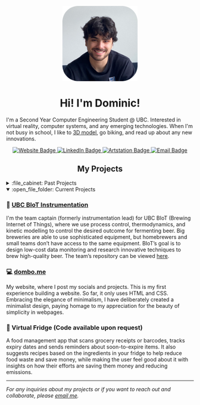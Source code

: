 
<!-- Intro -->

<p id="profile-picture" align="center">
  <img width=40% src="https://github.com/itsdombo/itsdombo/blob/main/headshot.png" alt="Profile Picture">
</p>

<h1 align="center">Hi! I'm Dominic!</h1>

I'm a Second Year Computer Engineering Student @ UBC. Interested in virtual reality, computer systems, and any emerging technologies. When I'm not busy in school, I like to [3D model](https://www.artstation.com/dombo), go biking, and read up about any new innovations.

<div id="badges" align="center">
  <a href="https://dombo.me">
    <img src="https://img.shields.io/badge/Website-24242c?logo=firefox&logoColor=white&style=for-the-badge" alt="Website Badge">
  </a>
  <a href="https://www.linkedin.com/in/rousseaudominic/">
    <img src="https://img.shields.io/badge/LinkedIn-24242c?logo=linkedin&logoColor=white&style=for-the-badge" alt="LinkedIn Badge">
  </a>
  <a href="https://www.artstation.com/dombo">
    <img src="https://img.shields.io/badge/ArtStation-24242c?logo=artstation&logoColor=white&style=for-the-badge" alt="Artstation Badge">
  </a>
  <a href="mailto:dominic1rousseau@gmail.com">
    <img src="https://img.shields.io/badge/Email-24242c?logo=gmail&logoColor=white&style=for-the-badge" alt="Email Badge">
  </a>
</div>

<!-- Projects -->

<h2 align="center">My Projects</h2>
<details>
  <summary>:file_cabinet: Past Projects</summary>
  
  ### ✨ Magic Mirror
  This is a project I completed in high school for a class, where I built a smart mirror using recycled parts, such as an old monitor, and spare lumber. Every part was already on hand, except for the sheet of mirror glass. The smart mirror uses [Magic Mirror 2](https://github.com/MichMich/MagicMirror), an open-source program which allows you to create and configure your own, or other people's modules. The mirror is able to display reminders, Spotify, the news, compliments, and weather. It can be voice-controlled using a voice assistant (Google Home, Amazon Alexa) to add reminders. The mirror can be connected to another computer using [DWService](https://github.com/dwservice/agent).
  
  ### ☁️ Self-Hosting Nextcloud Cloud
  Not wanting to pay money for cloud storage, I looked into self-hosting my own cloud, not only to save money but as an opportunity to learn. Running on an old computer repurposed as a server PC operating on Ubuntu Linux, the computer runs [Nextcloud](https://github.com/nextcloud), a free and open-source cloud software.
  
  ### 💻 [Mini Code Projects](https://github.com/itsdombo/MiniCodeProjects)
  This repository serves as a pastebin for me to organize and display any finished code projects I have done. These projects' scope is usually quite small, as the repository's name says. The purpose of doing this is to get familiar with any language that I am trying to learn by creating practical projects to gain a better understanding of the language.
  
  ### 🦞 Clawdius | UBC APSC 101
  A project that my group and I completed in first year, where we were tasked to create an autonomous claw. The design used a sonar sensor to detect when an object was in the claw's reach and picked it up.

  ### 🐔 [Cluck Guard](https://github.com/itsdombo/CluckGuard)
  A summer project of mine, Cluck Guard, is a low-cost, low-maintenance, and open-source alternative to other chicken doors on the market. Utilizing a pulley system, the door is lifted with a servo that rotates a pulley 360 degrees. The project has been sunsetted, but the code and demonstration can be viewed [here](https://github.com/itsdombo/CluckGuard)!
  
  ---
  
</details>

<details open>
  <summary>:open_file_folder: Current Projects</summary>
  
  ### 🍺 [UBC BIoT Instrumentation](https://ubcbiot.com/)
  I'm the team captain (formerly instrumentation lead) for UBC BIoT (Brewing Internet of Things), where we use process control, thermodynamics, and kinetic modelling to control the desired outcome for fermenting beer. Big breweries are able to use sophisticated equipment, but homebrewers and small teams don’t have access to the same equipment. BIoT’s goal is to design low-cost data monitoring and research innovative techniques to brew high-quality beer. The team’s repository can be viewed [here](https://github.com/UBC-Brewing-Internet-of-Things).  

  ### 💻 [dombo.me](https://dombo.me)
  My website, where I post my socials and projects. This is my first experience building a website. So far, it only uses HTML and CSS. Embracing the elegance of minimalism, I have deliberately created a minimalist design, paying homage to my appreciation for the beauty of simplicity in webpages.

  ### 🥗 Virtual Fridge (Code available upon request)
  A food management app that scans grocery receipts or barcodes, tracks expiry dates and sends reminders about soon-to-expire items. It also suggests recipes based on the ingredients in your fridge to help reduce food waste and save money, while making the user feel good about it with insights on how their efforts are saving them money and reducing emissions.
  
  ---
  
</details>

*For any inquiries about my projects or if you want to reach out and collaborate, please [email me](mailto:dominic1rousseau@gmail.com).*

  

<!--
**itsdombo/itsdombo** is a ✨ _special_ ✨ repository because its `README.md` (this file) appears on your GitHub profile.

Here are some ideas to get you started:

- 🔭 I’m currently working on ...
- 🌱 I’m currently learning ...
- 👯 I’m looking to collaborate on ...
- 🤔 I’m looking for help with ...
- 💬 Ask me about ...
- 📫 How to reach me: ...
- 😄 Pronouns: ...
- ⚡ Fun fact: ...
-->
